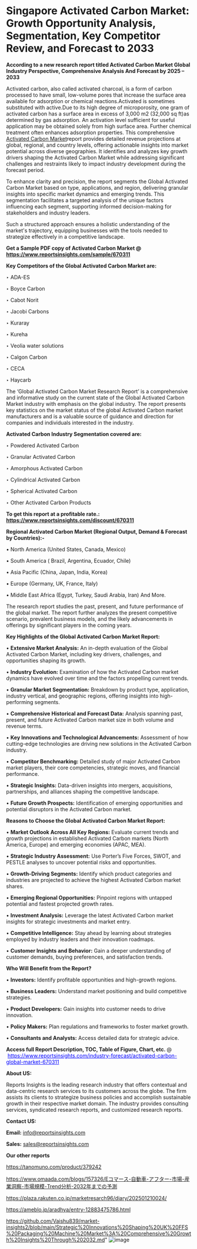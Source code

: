 # Singapore Activated Carbon Market: Growth Opportunity Analysis, Segmentation, Key Competitor Review, and Forecast to 2033

<strong>According to a new research report titled Activated Carbon Market Global Industry Perspective, Comprehensive Analysis And Forecast by 2025 – 2033</strong>

Activated carbon, also called activated charcoal, is a form of carbon processed to have small, low-volume pores that increase the surface area available for adsorption or chemical reactions.Activated is sometimes substituted with active.Due to its high degree of microporosity, one gram of activated carbon has a surface area in excess of 3,000 m2 (32,000 sq ft)as determined by gas adsorption. An activation level sufficient for useful application may be obtained solely from high surface area. Further chemical treatment often enhances adsorption properties. This comprehensive <a href=https://www.reportsinsights.com/sample/670311>Activated Carbon Market</a>report provides detailed revenue projections at global, regional, and country levels, offering actionable insights into market potential across diverse geographies. It identifies and analyzes key growth drivers shaping the Activated Carbon Market while addressing significant challenges and restraints likely to impact industry development during the forecast period.

To enhance clarity and precision, the report segments the Global Activated Carbon Market based on type, applications, and region, delivering granular insights into specific market dynamics and emerging trends. This segmentation facilitates a targeted analysis of the unique factors influencing each segment, supporting informed decision-making for stakeholders and industry leaders.

Such a structured approach ensures a holistic understanding of the market's trajectory, equipping businesses with the tools needed to strategize effectively in a competitive landscape.

<strong>Get a Sample PDF copy of Activated Carbon Market </strong><strong>@<a href=https://www.reportsinsights.com/sample/670311 style=color:#0000ff;> https://www.reportsinsights.com/sample/670311</a></strong></font>

<strong>Key Competitors of the Global Activated Carbon Market are:</strong>

‣ ADA-ES

‣ Boyce Carbon

‣ Cabot Norit

‣ Jacobi Carbons

‣ Kuraray

‣ Kureha

‣ Veolia water solutions

‣ Calgon Carbon

‣ CECA

‣ Haycarb

The ‘Global Activated Carbon Market Research Report’ is a comprehensive and informative study on the current state of the Global Activated Carbon Market industry with emphasis on the global industry. The report presents key statistics on the market status of the global Activated Carbon market manufacturers and is a valuable source of guidance and direction for companies and individuals interested in the industry.

<strong>Activated Carbon Industry Segmentation covered are:</strong>

‣ Powdered Activated Carbon

‣ Granular Activated Carbon

‣ Amorphous Activated Carbon

‣ Cylindrical Activated Carbon

‣ Spherical Activated Carbon

‣ Other Activated Carbon Products

<strong>To get this report at a profitable rate.: <a href=https://www.reportsinsights.com/discount/670311 style=color:#0000ff;>https://www.reportsinsights.com/discount/670311</a></strong></font>

<strong>Regional Activated Carbon Market (Regional Output, Demand &amp; Forecast by Countries):-</strong>

• North America (United States, Canada, Mexico)

• South America ( Brazil, Argentina, Ecuador, Chile)

• Asia Pacific (China, Japan, India, Korea)

• Europe (Germany, UK, France, Italy)

• Middle East Africa (Egypt, Turkey, Saudi Arabia, Iran) And More.

The research report studies the past, present, and future performance of the global market. The report further analyzes the present competitive scenario, prevalent business models, and the likely advancements in offerings by significant players in the coming years.

<strong>Key Highlights of the Global Activated Carbon Market Report:</strong>

• <strong>Extensive Market Analysis:</strong> An in-depth evaluation of the Global Activated Carbon Market, including key drivers, challenges, and opportunities shaping its growth.

• <strong>Industry Evolution:</strong> Examination of how the Activated Carbon market dynamics have evolved over time and the factors propelling current trends.

• <strong>Granular Market Segmentation:</strong> Breakdown by product type, application, industry vertical, and geographic regions, offering insights into high-performing segments.

• <strong>Comprehensive Historical and Forecast Data:</strong> Analysis spanning past, present, and future Activated Carbon market size in both volume and revenue terms.

• <strong>Key Innovations and Technological Advancements:</strong> Assessment of how cutting-edge technologies are driving new solutions in the Activated Carbon industry.

• <strong>Competitor Benchmarking:</strong> Detailed study of major Activated Carbon market players, their core competencies, strategic moves, and financial performance.

• <strong>Strategic Insights:</strong> Data-driven insights into mergers, acquisitions, partnerships, and alliances shaping the competitive landscape.

• <strong>Future Growth Prospects:</strong> Identification of emerging opportunities and potential disruptors in the Activated Carbon market.

<strong>Reasons to Choose the Global Activated Carbon Market Report:</strong>

• <strong>Market Outlook Across All Key Regions:</strong> Evaluate current trends and growth projections in established Activated Carbon markets (North America, Europe) and emerging economies (APAC, MEA).

• <strong>Strategic Industry Assessment:</strong> Use Porter’s Five Forces, SWOT, and PESTLE analyses to uncover potential risks and opportunities.

• <strong>Growth-Driving Segments:</strong> Identify which product categories and industries are projected to achieve the highest Activated Carbon market shares.

• <strong>Emerging Regional Opportunities:</strong> Pinpoint regions with untapped potential and fastest projected growth rates.

• <strong>Investment Analysis:</strong> Leverage the latest Activated Carbon market insights for strategic investments and market entry.

• <strong>Competitive Intelligence:</strong> Stay ahead by learning about strategies employed by industry leaders and their innovation roadmaps.

• <strong>Customer Insights and Behavior:</strong> Gain a deeper understanding of customer demands, buying preferences, and satisfaction trends.

<strong>Who Will Benefit from the Report?</strong>

• <strong>Investors:</strong> Identify profitable opportunities and high-growth regions.

• <strong>Business Leaders:</strong> Understand market positioning and build competitive strategies.

• <strong>Product Developers:</strong> Gain insights into customer needs to drive innovation.

• <strong>Policy Makers:</strong> Plan regulations and frameworks to foster market growth.

• <strong>Consultants and Analysts:</strong> Access detailed data for strategic advice.
</ul>
<strong>Access full Report Description, TOC, Table of Figure, Chart, etc. </strong>@  <a href=https://www.reportsinsights.com/industry-forecast/activated-carbon-global-market-670311 style=color:#0000ff;>https://www.reportsinsights.com/industry-forecast/activated-carbon-global-market-670311</a></font>

<strong><strong>About US</strong>:</strong>

Reports Insights is the leading research industry that offers contextual and data-centric research services to its customers across the globe. The firm assists its clients to strategize business policies and accomplish sustainable growth in their respective market domain. The industry provides consulting services, syndicated research reports, and customized research reports.

<strong>Contact US:</strong>

<p class=""""><b>Email:</b> <a href=mailto:info@reportsinsights.com>info@reportsinsights.com</a></p>
<p class=""""><b>Sales:</b> <a href=mailto:sales@reportsinsights.com>sales@reportsinsights.com</a></p>

<strong>Our other reports</strong>

<a href=https://tanomuno.com/product/379242>https://tanomuno.com/product/379242</a>

<a href=https://www.omaada.com/blogs/157326/Eコマース-自動車-アフター-市場-産業洞察-市場規模-Trend分析-2032年までの予測>https://www.omaada.com/blogs/157326/Eコマース-自動車-アフター-市場-産業洞察-市場規模-Trend分析-2032年までの予測</a>

<a href=https://plaza.rakuten.co.jp/marketresarch96/diary/202501210024/>https://plaza.rakuten.co.jp/marketresarch96/diary/202501210024/</a>

<a href=https://ameblo.jp/aradhya/entry-12883475786.html>https://ameblo.jp/aradhya/entry-12883475786.html</a>

<a href=https://github.com/Vaishu839/market-insights2/blob/main/Strategic%20Innovations%20Shaping%20UK%20FFS%20Packaging%20Machine%20Market%3A%20Comprehensive%20Growth%20Insights%20Through%202032.md>https://github.com/Vaishu839/market-insights2/blob/main/Strategic%20Innovations%20Shaping%20UK%20FFS%20Packaging%20Machine%20Market%3A%20Comprehensive%20Growth%20Insights%20Through%202032.md</a>"
![image](https://github.com/user-attachments/assets/dd829612-0544-496f-9e9a-540fbca6ec73)
